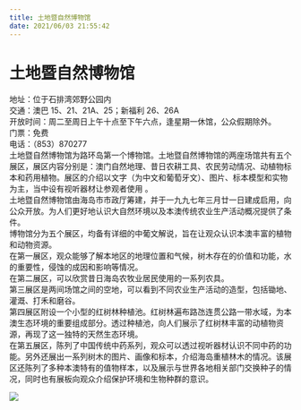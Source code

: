 ```yaml
---
title: 土地暨自然博物馆  
date: 2021/06/03 21:55:42  
---
```

  
# 土地暨自然博物馆  
地址：位于石排湾郊野公园内  
交通：澳巴 15、21、21A、25；新福利 26、26A  
开放时间：周二至周日上午十点至下午六点，逢星期一休馆，公众假期除外。  
门票：免费  
电话：（853）870277  
土地暨自然博物馆为路环岛第一个博物馆。土地暨自然博物馆的两座场馆共有五个展区，展区内容分别是：澳门自然地理、昔日农耕工具、农民劳动情况、动植物标本和药用植物。展区的介绍以文字（为中文和葡萄牙文）、图片、标本模型和实物为主，当中设有视听器材让参观者使用 。  
土地暨自然博物馆由海岛市市政厅筹建，并于一九九七年三月廿一日建成启用，向公众开放。为人们更好地认识大自然环境以及本澳传统农业生产活动概况提供了条件。  
博物馆分为五个展区，均备有详细的中葡文解说，旨在让观众认识本澳丰富的植物和动物资源。  
在第一展区，观众能够了解本地区的地理位置和气候，树木存在的价值和功能，水的重要性，侵蚀的成因和影响等情况。  
在第二展区，可以欣赏昔日海岛农牧业居民使用的一系列农具。  
第三展区是两间场馆之间的空地，可以看到不同农业生产活动的造型，包括锄地、灌溉、打禾和磨谷。  
第四展区附设一个小型的红树林种植池。红树林遍布路氹连贯公路一带水域，为本澳生态环境的重要组成部分。透过种植池，向人们展示了红树林丰富的动植物资源，再现了这一独特的天然生态环境。  
在第五展区，陈列了中国传统中药系列，观众可以透过视听器材认识不同中药的功能。另外还展出一系列树木的图片、画像和标本，介绍海岛重植林木的情况。该展区还陈列了多种本澳特有的值物样本，以及展示与世界各地相关部门交换种子的情况，同时也有展板向观众介绍保护环境和生物种群的意识。  
  
![](https://cdn.jsdelivr.net/gh/szqq0512/Pic/img/202201212119967.png)  